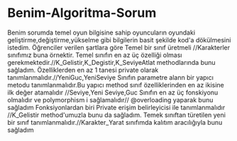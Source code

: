 # Benim-Algoritma-Sorum
Benim sorumda temel oyun bilgisine sahip oyuncuların oyundaki geliştirme,değiştirme,yükselme gibi bilgilerin basit şekilde kod'a dökülmesini istedim.
Öğrenciler verilen şartlara göre Temel bir sınıf üretmeli //Karakterler sınıfımız buna örnektir.
Temel sınıfın en az üç özelliği olması gerekmektedir.//K_Gelistir,K_Degistir,K_SeviyeAtlat methodlarında bunu sağladım.
Özelliklerden en az 1 tanesi private olarak tanımlanmalıdır.//YeniGuc,YeniSeviye
Sınıfın parametre alann bir yapıcı metodu tanımlanmalıdır.Bu yapıcı method sınıf özelliklerinden en az ikisine ilk değer atamalıdır //Seviye,Yeni Seviye,Guc
Sınıfın en az üç fonskiyonu olmalıdır ve polymorphism i sağlamalıdır// @overloading yaparak bunu sağladım
Fonksiyonlardan biri Private erişim belirleyicisi ile tanımlanmalıdır //K_Gelistir method'umuzla bunu da sağladım.
Temek sınıftan türetilen yeni bir sınıf tanımlanmalıdır.//Karakter_Yarat sınıfımda kalıtım aracılığıyla bunu sağladım

